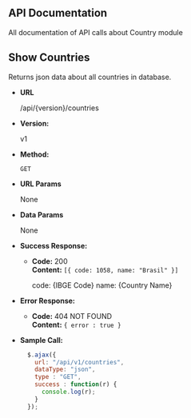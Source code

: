## API Documentation

All documentation of API calls about Country module

##

**Show Countries**
----
  Returns json data about all countries in database.

* **URL**

  /api/{version}/countries

* **Version:**

  v1

* **Method:**

  `GET`
  
* **URL Params**

  None

* **Data Params**

  None

* **Success Response:**

  * **Code:** 200 <br />
    **Content:** `[{ code: 1058, name: "Brasil" }]`

    code: {IBGE Code}
    name: {Country Name}
 
* **Error Response:**

  * **Code:** 404 NOT FOUND <br />
    **Content:** `{ error : true }`

* **Sample Call:**

  ```javascript
    $.ajax({
      url: "/api/v1/countries",
      dataType: "json",
      type : "GET",
      success : function(r) {
        console.log(r);
      }
    });
  ```